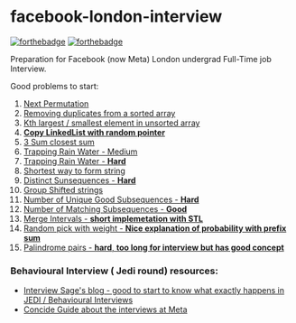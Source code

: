 # facebook-london-interview

[![forthebadge](https://forthebadge.com/images/badges/made-with-c-plus-plus.svg)](https://forthebadge.com)
[![forthebadge](https://forthebadge.com/images/badges/built-with-love.svg)](https://forthebadge.com)

Preparation for Facebook (now Meta) London undergrad Full-Time job Interview.

Good problems to start:

1. [Next Permutation](https://leetcode.com/explore/interview/card/facebook/5/array-and-strings/3012/)
2. [Removing duplicates from a sorted array](https://leetcode.com/problems/remove-duplicates-from-sorted-array/)
3. [Kth largest / smallest element in unsorted array](https://leetcode.com/problems/kth-largest-element-in-an-array/)
4. [**Copy LinkedList with random pointer**](https://leetcode.com/problems/copy-list-with-random-pointer/)
5. [3 Sum closest sum](https://leetcode.com/problems/3sum-closest/)
6. [Trapping Rain Water - Medium](https://leetcode.com/problems/container-with-most-water/)
7. [Trapping Rain Water - **Hard**](https://leetcode.com/problems/trapping-rain-water/)
8. [Shortest way to form string](https://leetcode.com/problems/shortest-way-to-form-string/)
9. [Distinct Sunsequences - **Hard**](https://leetcode.com/problems/distinct-subsequences/)
10. [Group Shifted strings](https://leetcode.com/problems/group-shifted-strings/)
11. [Number of Unique Good Subsequences - **Hard**](https://leetcode.com/problems/number-of-unique-good-subsequences/)
12. [Number of Matching Subsequences - **Good**](https://leetcode.com/problems/number-of-matching-subsequences/)
13. [Merge Intervals - **short implemetation with STL**](https://leetcode.com/problems/merge-intervals)
14. [Random pick with weight - **Nice explanation of probability with prefix sum**](https://leetcode.com/problems/random-pick-with-weight/)
15. [Palindrome pairs - **hard**, **too long for interview but has good concept**](https://leetcode.com/problems/palindrome-pairs/)


### Behavioural Interview ( Jedi round)  resources:
- [Interview Sage's blog - good to start to know what exactly happens in JEDI / Behavioural Interviews](https://dev.to/theinterviewsage/top-facebook-behavioral-interview-questions-part-1-2a0o?signin=true)
- [Concide Guide about the interviews at Meta](https://igotanoffer.com/blogs/tech/facebook-software-engineer-interview)

